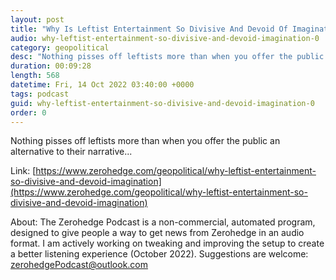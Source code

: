 ```yaml
---
layout: post
title: "Why Is Leftist Entertainment So Divisive And Devoid Of Imagination?"
audio: why-leftist-entertainment-so-divisive-and-devoid-imagination-0
category: geopolitical
desc: "Nothing pisses off leftists more than when you offer the public an alternative to their narrative..."
duration: 00:09:28
length: 568
datetime: Fri, 14 Oct 2022 03:40:00 +0000
tags: podcast
guid: why-leftist-entertainment-so-divisive-and-devoid-imagination-0
order: 0
---
```

Nothing pisses off leftists more than when you offer the public an alternative to their narrative...

Link: [https://www.zerohedge.com/geopolitical/why-leftist-entertainment-so-divisive-and-devoid-imagination](https://www.zerohedge.com/geopolitical/why-leftist-entertainment-so-divisive-and-devoid-imagination)

About: The Zerohedge Podcast is a non-commercial, automated program, designed to give people a way to get news from Zerohedge in an audio format.  I am actively working on tweaking and improving the setup to create a better listening experience (October 2022).  Suggestions are welcome: [zerohedgePodcast@outlook.com](mailto:zerohedgePodcast@outlook.com)